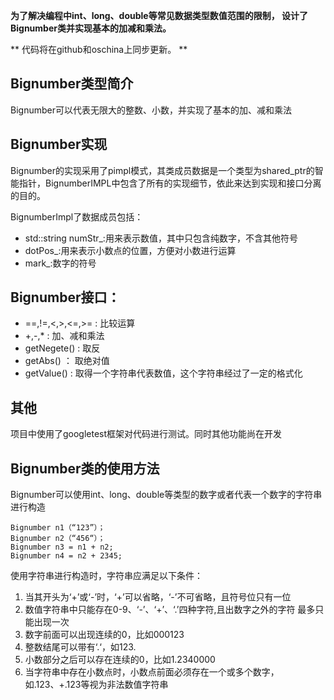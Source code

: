**为了解决编程中int、long、double等常见数据类型数值范围的限制，
设计了Bignumber类并实现基本的加减和乘法。**

** 代码将在github和oschina上同步更新。 **

## Bignumber类型简介

Bignumber可以代表无限大的整数、小数，并实现了基本的加、减和乘法

## Bignumber实现

Bignumber的实现采用了pimpl模式，其类成员数据是一个类型为shared_ptr<BignumberImpl>的智能指针，BignumberIMPL中包含了所有的实现细节，依此来达到实现和接口分离的目的。

BignumberImpl了数据成员包括：
-	std::string numStr_:用来表示数值，其中只包含纯数字，不含其他符号
-	dotPos_:用来表示小数点的位置，方便对小数进行运算
-	mark_:数字的符号

## Bignumber接口：
- ==,!=,<,>,<=,>= : 比较运算
- +,-,* : 加、减和乘法
- getNegete() : 取反
- getAbs() ： 取绝对值
- getValue() : 取得一个字符串代表数值，这个字符串经过了一定的格式化

## 其他
项目中使用了googletest框架对代码进行测试。同时其他功能尚在开发

## Bignumber类的使用方法
Bignumber可以使用int、long、double等类型的数字或者代表一个数字的字符串进行构造
```
Bignumber n1（“123”）；
Bignumber n2（“456“）；
Bignumber n3 = n1 + n2;
Bignumber n4 = n2 + 2345;

```
使用字符串进行构造时，字符串应满足以下条件：

1. 当其开头为‘+’或‘-’时，‘+’可以省略，‘-’不可省略，且符号位只有一位
2. 数值字符串中只能存在0-9、‘-’、‘+’、‘.’四种字符,且出数字之外的字符
最多只能出现一次
3. 数字前面可以出现连续的0，比如000123
4. 整数结尾可以带有‘.‘，如123.
5. 小数部分之后可以存在连续的0，比如1.2340000
6. 当字符串中存在小数点时，小数点前面必须存在一个或多个数字，
如.123、+.123等视为非法数值字符串

